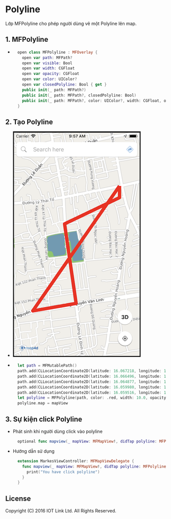 # Polyline
Lớp MFPolyline cho phép người dùng vẽ một Polyline lên map.


## 1. MFPolyline

  - 
    ```swift
      open class MFPolyline : MFOverlay {
        open var path: MFPath?
        open var visible: Bool
        open var width: CGFloat
        open var opacity: CGFloat
        open var color: UIColor?
        open var closedPolyline: Bool { get }
        public init(_ path: MFPath?)
        public init(_ path: MFPath?, closedPolyline: Bool)
        public init(_ path: MFPath?, color: UIColor?, width: CGFloat, opacity: CGFloat, closedPolyline: Bool)
      }
    ```

## 2. Tạo Polyline 

  - ![MAP4DSDK](../resources/4-polyline.png)

  - 
    ```swift
      let path = MFMutablePath()
      path.add(CLLocationCoordinate2D(latitude: 16.067218, longitude: 108.213916))
      path.add(CLLocationCoordinate2D(latitude: 16.066496, longitude: 108.213916))
      path.add(CLLocationCoordinate2D(latitude: 16.064877, longitude: 108.210397))
      path.add(CLLocationCoordinate2D(latitude: 16.059980, longitude: 108.211137))
      path.add(CLLocationCoordinate2D(latitude: 16.059516, longitude: 108.208358))
      let polyline = MFPolyline(path, color: .red, width: 10.0, opacity: 1, closedPolyline: true)
      polyline.map = mapView
    ```

## 3. Sự kiện click Polyline 

  - Phát sinh khi người dùng click vào polyline 
    ```swift
      optional func mapview(_ mapView: MFMapView!, didTap polyline: MFPolyline!)
    ```
  - Hướng dẫn sử dụng
    ```swift
      extension MarkesViewController: MFMapViewDelegate {
        func mapview(_ mapView: MFMapView!, didTap polyline: MFPolyline!) {
          print("You have click polyline")
        }
      }
    ```


License
-------

Copyright (C) 2016 IOT Link Ltd. All Rights Reserved.